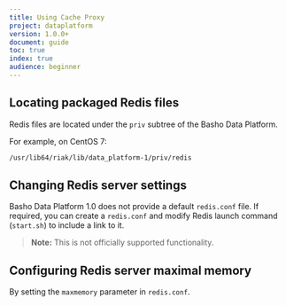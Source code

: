 ```yaml
---
title: Using Cache Proxy
project: dataplatform
version: 1.0.0+
document: guide
toc: true
index: true
audience: beginner 
---
```


## Locating packaged Redis files

Redis files are located under the `priv` subtree of the Basho Data Platform.

For example, on CentOS 7:

```bash
/usr/lib64/riak/lib/data_platform-1/priv/redis
```

## Changing Redis server settings

Basho Data Platform 1.0 does not provide a default `redis.conf` file. If required, you can create a `redis.conf` and modify Redis launch command (`start.sh`) to include a link to it. 

>**Note:** This is not officially supported functionality.

## Configuring Redis server maximal memory

By setting the `maxmemory` parameter in `redis.conf`.

